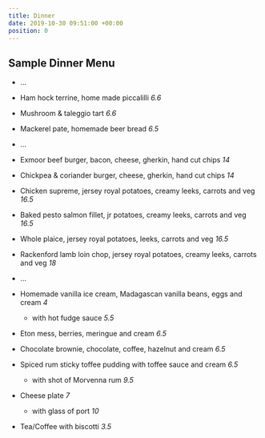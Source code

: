 ```yaml
---
title: Dinner
date: 2019-10-30 09:51:00 +00:00
position: 0
---
```


## Sample Dinner Menu

* ...

* Ham hock terrine, home made piccalilli *6.6*

* Mushroom & taleggio tart *6.6*

* Mackerel pate, homemade beer bread *6.5*

* ...

* Exmoor beef burger, bacon, cheese, gherkin, hand cut chips *14*

* Chickpea & coriander burger, cheese, gherkin, hand cut chips *14*

* Chicken supreme, jersey royal potatoes, creamy leeks, carrots and veg *16.5*

* Baked pesto salmon fillet, jr potatoes, creamy leeks, carrots and veg *16.5*

* Whole plaice, jersey royal potatoes, leeks, carrots and veg *16.5*

* Rackenford lamb loin chop, jersey royal potatoes, creamy leeks, carrots and veg *18*

* ...

* Homemade vanilla ice cream, Madagascan vanilla beans, eggs and cream *4*

  * with hot fudge sauce *5.5*

* Eton mess, berries, meringue and cream *6.5*

* Chocolate brownie, chocolate, coffee, hazelnut and cream *6.5*

* Spiced rum sticky toffee pudding with toffee sauce and cream *6.5*

  * with shot of Morvenna rum *9.5*

* Cheese plate *7*

  * with glass of port *10*

* Tea/Coffee with biscotti *3.5*
